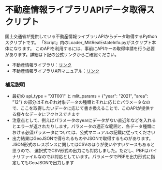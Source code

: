 # 不動産情報ライブラリAPIデータ取得スクリプト

国土交通省が提供している不動産情報ライブラリAPIからデータ取得するPythonスクリプトです。
「Script」内のLoader_MlitRealEstateInfo.pyがスクリプト本体になります。
このAPIを利用するには、事前にAPIキーの取得申請を行う必要があります。詳細は下記の公式リンクからご確認ください。

- 不動産情報ライブラリ：[リンク](https://www.reinfolib.mlit.go.jp/)
- 不動産情報ライブラリAPIマニュアル：[リンク](https://www.reinfolib.mlit.go.jp/help/apiManual/)

### 補足説明

- 最初の api_type = "XIT001" と mlit_params = {"year": "2021", "area": "12"} の部分はそれぞれ対象データの種類とそれに応じたパラメータなので、ここを取得したいデータに応じて書き換えることで、このAPIが提供する様々なデータにアクセスできます
- 注意点として、例えばパラメータのyearにデータがない直近年などを入れるとエラーが返されたりします。パラメータの適正な範囲と、各データ種類における必須パラメータについては、公式マニュアルの記載に従ってください
- 出力結果はGeoJSONで得られるものやJSONで取得するものがあります。JSON形式のレスポンスに関してはCSVのほうが使いやすいケースもあると思うので、 選択式でCSV形式の出力にも対応しました。ただし、PBFはバイナリファイルなので非対応としています。パラメータでPBFを出力形式に指定してもGeoJSONで出力します
